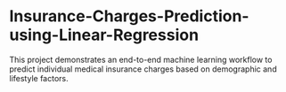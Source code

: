 # Insurance-Charges-Prediction-using-Linear-Regression
This project demonstrates an end-to-end machine learning workflow to predict individual medical insurance charges based on demographic and lifestyle factors.
